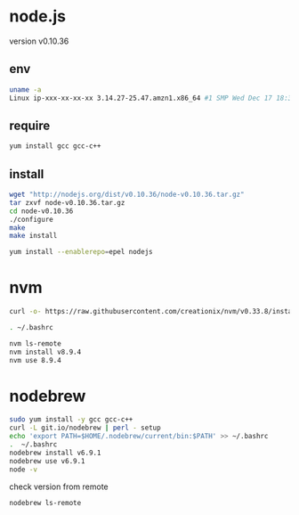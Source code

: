 # node.js

version v0.10.36  
## env
```bash
uname -a
Linux ip-xxx-xx-xx-xx 3.14.27-25.47.amzn1.x86_64 #1 SMP Wed Dec 17 18:36:15 UTC 2014 x86_64 x86_64 x86_64 GNU/Linux
```

## require
```bash
yum install gcc gcc-c++

```

## install

```bash
wget "http://nodejs.org/dist/v0.10.36/node-v0.10.36.tar.gz"
tar zxvf node-v0.10.36.tar.gz
cd node-v0.10.36
./configure
make
make install
```

```bash
yum install --enablerepo=epel nodejs
```


# nvm

```bash
curl -o- https://raw.githubusercontent.com/creationix/nvm/v0.33.8/install.sh | bash

. ~/.bashrc

nvm ls-remote
nvm install v8.9.4
nvm use 8.9.4
```
# nodebrew
```bash
sudo yum install -y gcc gcc-c++
curl -L git.io/nodebrew | perl - setup
echo 'export PATH=$HOME/.nodebrew/current/bin:$PATH' >> ~/.bashrc
.  ~/.bashrc
nodebrew install v6.9.1
nodebrew use v6.9.1
node -v
```
check version from remote
```bash
nodebrew ls-remote
```
